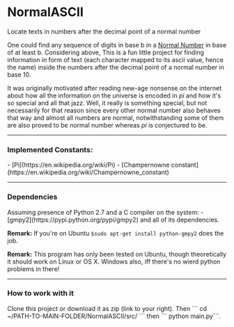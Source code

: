 # NormalASCII
Locate texts in numbers after the decimal point of a normal number

One could find any sequence of digits in base b in a [Normal Number](https://en.wikipedia.org/wiki/Normal_number) in base of at least b.
Considering above, This is a fun little project for finding information in form of text (each character mapped to its ascii value, hence the name) inside the numbers after the decimal point of a normal number in base 10.

It was originally motivated after reading new-age nonsense on the internet about how all the information on the universe is encoded in $pi$ and how it's so special and all that jazz. Well, it really is something special, but not necessarily for that reason since every other normal number also behaves that way and almost all numbers are normal, notwithstanding some of them are also proved to be normal number whereas $pi$ is conjectured to be.

---

<h3> Implemented Constants: </h3>
- [Pi](https://en.wikipedia.org/wiki/Pi)
- [Champernowne constant](https://en.wikipedia.org/wiki/Champernowne_constant)


---
<h3> Dependencies </h3>
Assuming presence of Python 2.7 and a C compiler on the system:
- [gmpy2](https://pypi.python.org/pypi/gmpy2) and all of its dependencies.

<b>Remark:</b> If you're on Ubuntu `$sudo apt-get install python-gmpy2` does the job. 

<b>Remark:</b> This program has only been tested on Ubuntu, though theoretically it should work on Linux or OS X. Windows also, iff there's no wierd python problems in there!

---
<h3> How to work with it </h3>
Clone this project or download it as zip (link to your right). Then ``` cd ~/PATH-TO-MAIN-FOLDER/NormalASCII/src/ ``` then ``` python main.py```.

